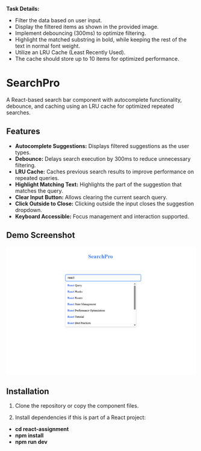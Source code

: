 **Task Details:**

- Filter the data based on user input.
- Display the filtered items as shown in the provided image.
- Implement debouncing (300ms) to optimize filtering.
- Highlight the matched substring in bold, while keeping the rest of the text in normal font weight.
- Utilize an LRU Cache (Least Recently Used).
- The cache should store up to 10 items for optimized performance.

# SearchPro

A React-based search bar component with autocomplete functionality, debounce, and caching using an LRU cache for optimized repeated searches.

## Features

- **Autocomplete Suggestions:** Displays filtered suggestions as the user types.
- **Debounce:** Delays search execution by 300ms to reduce unnecessary filtering.
- **LRU Cache:** Caches previous search results to improve performance on repeated queries.
- **Highlight Matching Text:** Highlights the part of the suggestion that matches the query.
- **Clear Input Button:** Allows clearing the current search query.
- **Click Outside to Close:** Clicking outside the input closes the suggestion dropdown.
- **Keyboard Accessible:** Focus management and interaction supported.

## Demo Screenshot

![SearchPro Screenshot](screenshots.png)  


## Installation

1. Clone the repository or copy the component files.

2. Install dependencies if this is part of a React project:

- **cd react-assignment**
- **npm install**
- **npm run dev**
